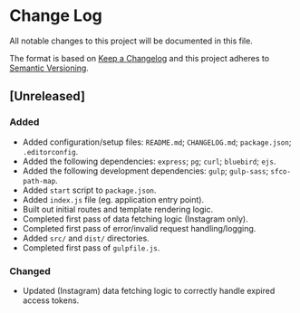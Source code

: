 # Change Log
All notable changes to this project will be documented in this file.

The format is based on [Keep a Changelog](http://keepachangelog.com/) and this project adheres to [Semantic Versioning](http://semver.org/).

## [Unreleased]
### Added
- Added configuration/setup files: `README.md`; `CHANGELOG.md`; `package.json`; `.editorconfig`.
- Added the following dependencies: `express`; `pg`; `curl`; `bluebird`; `ejs`.
- Added the following development dependencies: `gulp`; `gulp-sass`; `sfco-path-map`.
- Added `start` script to `package.json`.
- Added `index.js` file (eg. application entry point).
- Built out initial routes and template rendering logic.
- Completed first pass of data fetching logic (Instagram only).
- Completed first pass of error/invalid request handling/logging.
- Added `src/` and `dist/` directories.
- Completed first pass of `gulpfile.js`.

### Changed
- Updated (Instagram) data fetching logic to correctly handle expired access tokens.

